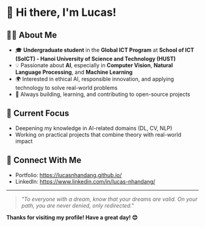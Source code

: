 # 👋 Hi there, I'm Lucas!

## 👨‍💻 About Me
- 🎓 **Undergraduate student** in the **Global ICT Program** at **School of ICT (SoICT) - Hanoi University of Science and Technology (HUST)**
- 💡 Passionate about **AI**, especially in **Computer Vision**, **Natural Language Processing**, and **Machine Learning**
- 🌍 Interested in ethical AI, responsible innovation, and applying technology to solve real-world problems
- 🔨 Always building, learning, and contributing to open-source projects

## 🚀 Current Focus
- Deepening my knowledge in AI-related domains (DL, CV, NLP)
- Working on practical projects that combine theory with real-world impact

## 🔗 Connect With Me
- Portfolio: https://lucasnhandang.github.io/
- LinkedIn: https://www.linkedin.com/in/lucas-nhandang/
  
---

> *"To everyone with a dream, know that your dreams are valid. On your path, you are never denied, only redirected."*

**Thanks for visiting my profile! Have a great day! 😊**
